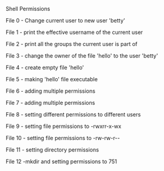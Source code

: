 Shell Permissions

File 0 - Change current user to new user 'betty'

File 1 - print the effective username of the current user

File 2 - print all the groups the current user is part of

File 3 - change the owner of the file 'hello' to the user 'betty'

File 4 - create empty file 'hello'

File 5 - making 'hello' file executable

File 6 - adding multiple permissions

File 7 - adding multiple permissions

File 8 - setting different permissions to different users

File 9 - setting file permissions to -rwxrr-x-wx

File 10 - setting file permissions to -rw-rw-r--

File 11 - setting directory permissions

File 12 -mkdir and setting permissions to 751
















